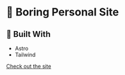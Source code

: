 # 🥱 Boring Personal Site

## 🔨 Built With

- Astro
- Tailwind

[Check out the site](https://icedtea.dev)
